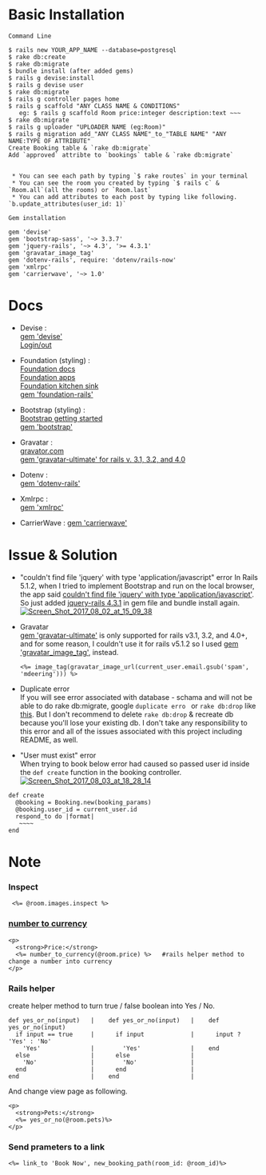 # Basic Installation  
````  
Command Line    
  
$ rails new YOUR_APP_NAME --database=postgresql  
$ rake db:create  
$ rake db:migrate  
$ bundle install (after added gems)  
$ rails g devise:install  
$ rails g devise user  
$ rake db:migrate   
$ rails g controller pages home  
$ rails g scaffold "ANY CLASS NAME & CONDITIONS"  
   eg: $ rails g scaffold Room price:integer description:text ~~~       
$ rake db:migrate  
$ rails g uploader "UPLOADER NAME (eg:Room)"  
$ rails g migration add_"ANY CLASS NAME"_to_"TABLE NAME" "ANY NAME:TYPE OF ATTRIBUTE"  
Create Booking table & `rake db:migrate`    
Add `approved` attribte to `bookings` table & `rake db:migrate`  
  

 * You can see each path by typing `$ rake routes` in your terminal   
 * You can see the room you created by typing `$ rails c` & `Room.all`(all the rooms) or `Room.last`    
 * You can add attributes to each post by typing like following. `b.update_attributes(user_id: 1)`  
````  
  
````  
Gem installation  
  
gem 'devise' 
gem 'bootstrap-sass', '~> 3.3.7'  
gem 'jquery-rails', '~> 4.3', '>= 4.3.1'  
gem 'gravatar_image_tag'  
gem 'dotenv-rails', require: 'dotenv/rails-now'  
gem 'xmlrpc'   
gem 'carrierwave', '~> 1.0'  
````    
  
  
# Docs  
  * Devise :  
  [gem 'devise'](https://github.com/plataformatec/devise)  
  [Login/out](https://github.com/plataformatec/devise/wiki/How-To:-Add-sign_in,-sign_out,-and-sign_up-links-to-your-layout-template)
       
  * Foundation (styling) :     
    [Foundation docs](http://foundation.zurb.com/sites/docs/installation.html)  
    [Foundation apps](http://foundation.zurb.com/apps.html)  
    [Foundation kitchen sink](http://foundation.zurb.com/sites/docs/kitchen-sink.html)  
    [gem 'foundation-rails'](https://github.com/zurb/foundation-rails)   
    
  * Bootstrap (styling) :  
    [Bootstrap getting started](http://getbootstrap.com/getting-started/)  
    [gem 'bootstrap'](https://github.com/twbs/bootstrap-rubygem)  
      
  * Gravatar :  
    [gravator.com](https://en.gravatar.com/)  
    [gem 'gravatar-ultimate' for rails v. 3.1, 3.2, and 4.0](https://github.com/sinisterchipmunk/gravatar)    
   
  * Dotenv :  
    [gem 'dotenv-rails'](https://github.com/bkeepers/dotenv)              
      
  * Xmlrpc :  
    [gem 'xmlrpc'](https://github.com/ruby/xmlrpc)  
      
  * CarrierWave :
    [gem 'carrierwave'](https://github.com/carrierwaveuploader/carrierwave)   
  
          
# Issue & Solution  
 * "couldn't find file 'jquery' with type 'application/javascript" error
   In Rails 5.1.2, when I tried to implement Bootstrap and run on the local browser, the app said [couldn't find file 'jquery' with type 'application/javascript'](https://stackoverflow.com/questions/22582097/sprocketsfilenotfound-in-staticpageshome).        
   So just added [jquery-rails 4.3.1](https://rubygems.org/gems/jquery-rails/versions/4.3.1) in gem file and bundle install again.    
 <a href="https://ibb.co/iOj2LQ"><img src="https://image.ibb.co/kZuPZk/Screen_Shot_2017_08_02_at_15_09_38.png" alt="Screen_Shot_2017_08_02_at_15_09_38" border="0"></a>      
     
    
    
 * Gravatar    
   [gem 'gravatar-ultimate'](https://github.com/sinisterchipmunk/gravatar) is only supported for rails v3.1, 3.2, and 4.0+, and for some reason, I couldn't use it for rails v5.1.2 so I used [gem 'gravatar_image_tag'](https://github.com/mdeering/gravatar_image_tag), instead.    
    ````    
    <%= image_tag(gravatar_image_url(current_user.email.gsub('spam', 'mdeering'))) %>  
    ````      
        
             
    
 * Duplicate error    
   If you will see error associated with database - schama and will not be able to do rake db:migrate, google `duplicate erro ` or `rake db:drop` like [this](https://stackoverflow.com/questions/4116067/purge-or-recreate-a-ruby-on-rails-database). But I don't recommend to delete `rake db:drop` & recreate db because you'll lose your existing db. I don't take any responsibility to this error and all of the issues associated with this project including README, as well.  

 * "User must exist" error    
  When trying to book below error had caused so passed user id inside the `def create` function in the booking controller.   
  <a href="https://ibb.co/hoPJCF"><img src="https://image.ibb.co/jF1bzv/Screen_Shot_2017_08_03_at_18_28_14.png" alt="Screen_Shot_2017_08_03_at_18_28_14" border="0"></a>  
    
  ````   
  def create  
    @booking = Booking.new(booking_params)  
    @booking.user_id = current_user.id  
    respond_to do |format|  
     ~~~~  
  end  
  ````  
    

# Note  
  ### Inspect  
  ````    
   <%= @room.images.inspect %>    
  ````  
      
  ### [number to currency](https://apidock.com/rails/ActionView/Helpers/NumberHelper/number_to_currency)      
  ````  
  <p>  
    <strong>Price:</strong>  
    <%= number_to_currency(@room.price) %>   #rails helper method to change a number into currency
  </p>    
  ````      
    
  ### Rails helper  
  create helper method to turn true / false boolean into Yes / No.  
  ````    
  def yes_or_no(input)   |    def yes_or_no(input)   |    def yes_or_no(input)    
    if input == true     |      if input             |      input ? 'Yes' : 'No'   
      'Yes'              |        'Yes'              |    end   
    else                 |      else                 |   
      'No'               |        'No'               |   
    end                  |      end                  |   
  end                    |    end                    |   
  ````     
      
  And change view page as following.         
  ````     
  <p>    
    <strong>Pets:</strong>       
    <%= yes_or_no(@room.pets)%>       
  </p>         
  ````           
    
  ### Send prameters to a link    
  ````      
  <%= link_to 'Book Now', new_booking_path(room_id: @room_id)%>   
  ````   
     
         
       




     



   